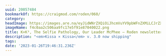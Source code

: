 ```yaml
---
uuid: 20057484
bookmarkOf: https://craigmod.com/roden/060/
category:
headImage: https://images.are.na/eyJidWNrZXQiOiJhcmVuYV9pbWFnZXMiLCJrZXkiOiIyMDA1NzQ4NC9vcmlnaW5hbF9mNGMwYWEyYzUwNmFhOWZjMTdlNWY5MWU4NzA0MDAyMi5wbmciLCJlZGl0cyI6eyJyZXNpemUiOnsid2lkdGgiOjEyMDAsImhlaWdodCI6MTIwMCwiZml0IjoiaW5zaWRlIiwid2l0aG91dEVubGFyZ2VtZW50Ijp0cnVlfSwid2VicCI6eyJxdWFsaXR5Ijo5MH0sImpwZWciOnsicXVhbGl0eSI6OTB9LCJyb3RhdGUiOm51bGx9fQ==?bc=0
imageName: f4c0aa2c506aa9fc17e5f91e87040022.png
title: K×K³, The Selfie Pathology, Our Leader McPhee — Roden newsletter issue 060
description: "<em>Kissa × Kissa</em> v. 3.0 now shipping"
tags:
date: '2023-01-26T19:46:31.236Z'
---
```

